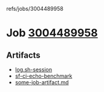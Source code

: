 refs/jobs/3004489958

# Job [3004489958](https://github.com/rokmoln/support-firecloud/runs/3004489958?check_suite_focus=true)

## Artifacts

* [log.sh-session](log.sh-session)
* [sf-ci-echo-benchmark](sf-ci-echo-benchmark)
* [some-job-artifact.md](some-job-artifact.md)

